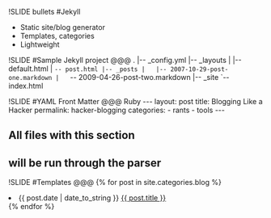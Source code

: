 !SLIDE bullets
#Jekyll
* Static site/blog generator
* Templates, categories
* Lightweight

!SLIDE
#Sample Jekyll project
    @@@
    .
    |-- _config.yml
    |-- _layouts
    |   |-- default.html
    |   `-- post.html
    |-- _posts
    |   |-- 2007-10-29-post-one.markdown
    |   `-- 2009-04-26-post-two.markdown
    |-- _site
    `-- index.html

!SLIDE
#YAML Front Matter
    @@@ Ruby
    ---
    layout: post
    title: Blogging Like a Hacker
    permalink: hacker-blogging
    categories: 
    - rants
    - tools
    ---

## All files with this section
## will be run through the parser

!SLIDE
#Templates
    @@@
    {% for post in site.categories.blog %}
      <li>
        <span>
          {{ post.date | date_to_string }}
        </span> 
        <a href="{{ post.url }}">
          {{ post.title }}
        </a>
      </li>
    {% endfor %}

        
